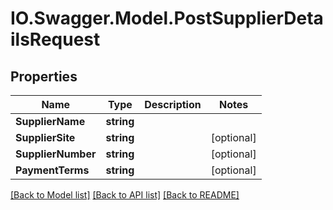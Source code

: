 # IO.Swagger.Model.PostSupplierDetailsRequest
## Properties

Name | Type | Description | Notes
------------ | ------------- | ------------- | -------------
**SupplierName** | **string** |  | 
**SupplierSite** | **string** |  | [optional] 
**SupplierNumber** | **string** |  | [optional] 
**PaymentTerms** | **string** |  | [optional] 

[[Back to Model list]](../README.md#documentation-for-models) [[Back to API list]](../README.md#documentation-for-api-endpoints) [[Back to README]](../README.md)

